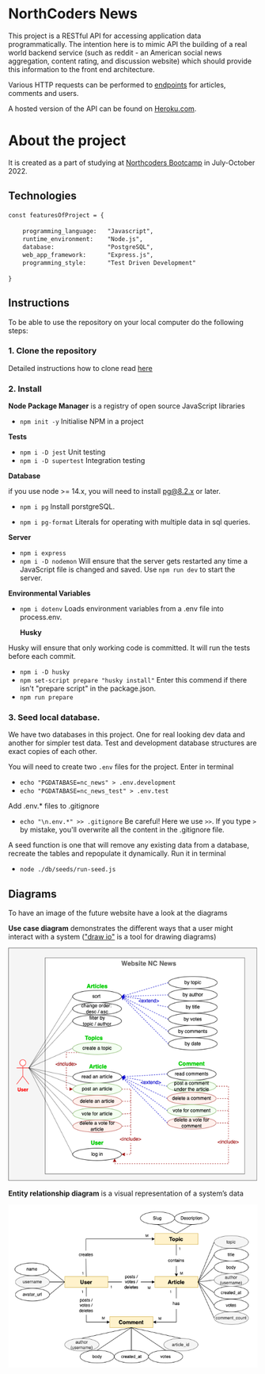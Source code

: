 # NorthCoders News

This project is a RESTful API for accessing application data programmatically.
The intention here is to mimic API the building of a real world backend service
(such as reddit - an American social news aggregation, content rating, and
discussion website) which should provide this information to the front end
architecture.

Various HTTP requests can be performed to [endpoints](/endpoints.json) for
articles, comments and users.

A hosted version of the API can be found on
[Heroku.com](https://student-coders-news.herokuapp.com/).

# About the project

It is created as a part of studying at
[Northcoders Bootcamp](https://northcoders.com/) in July-October 2022.

## Technologies

```
const featuresOfProject = {

    programming_language:   "Javascript",
    runtime_environment:    "Node.js",
    database:               "PostgreSQL",
    web_app_framework:      "Express.js",
    programming_style:      "Test Driven Development"

}
```

## Instructions

To be able to use the repository on your local computer do the following steps:

### 1. Clone the repository

Detailed instructions how to clone read [here](/instructions/how-clone.md)

### 2. Install

**Node Package Manager** is a registry of open source JavaScript libraries

- `npm init -y` Initialise NPM in a project

**Tests**

- `npm i -D jest` Unit testing
- `npm i -D supertest` Integration testing

**Database**

if you use node >= 14.x, you will need to install pg@8.2.x or later.

- `npm i pg` Install porstgreSQL.

- `npm i pg-format` Literals for operating with multiple data in sql queries.

**Server**

- `npm i express`
- `npm i -D nodemon` Will ensure that the server gets restarted any time a
  JavaScript file is changed and saved. Use `npm run dev` to start the server.

**Environmental Variables**

- `npm i dotenv` Loads environment variables from a .env file into process.env.

  **Husky**

Husky will ensure that only working code is committed. It will run the tests
before each commit.

- `npm i -D husky`
- `npm set-script prepare "husky install"` Enter this commend if there isn't
  "prepare script" in the package.json.
- `npm run prepare`

### 3. Seed local database.

We have two databases in this project. One for real looking dev data and another
for simpler test data. Test and development database structures are exact copies
of each other.

You will need to create two `.env` files for the project. Enter in terminal

- `echo "PGDATABASE=nc_news" > .env.development`
- `echo "PGDATABASE=nc_news_test" > .env.test`

Add .env.\* files to .gitignore

- `echo "\n.env.*" >> .gitignore` Be careful! Here we use `>>`. If you type `>`
  by mistake, you'll overwrite all the content in the .gitignore file.

A seed function is one that will remove any existing data from a database,
recreate the tables and repopulate it dynamically. Run it in terminal

- `node ./db/seeds/run-seed.js`

## Diagrams

To have an image of the future website have a look at the diagrams

**Use case diagram** demonstrates the different ways that a user might interact
with a system (["draw io"](https://app.diagrams.net/) is a tool for drawing
diagrams)

![use_case_diagram](/images/development/use_case_diagram.png)

**Entity relationship diagram** is a visual representation of a system’s data

![entity_relationship_diagram](/images/development/entity_relationship_diagram.png)
